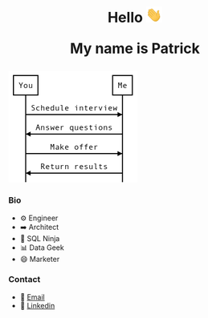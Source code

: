 <h1 align="center">
Hello <img src="images/waving-hand.gif" width="32px">

My name is Patrick
</h1>

<img title="Sequence Diagram" alt="Sequence Diagram" src="images/sequence-diagram-v2.png">

### Bio
* :gear: Engineer
* :arrow_right: Architect
* :martial_arts_uniform: SQL Ninja
* :bar_chart: Data Geek
* :smile: Marketer

### Contact
* :email: [Email](mailto:pbierkortte+u1dw9xe28@protonmail.com)
* :link: [Linkedin](https://www.linkedin.com/in/pbierkortte)

<img src="https://us-central1-trackgit-analytics.cloudfunctions.net/token/ping/kvznbkuddqzzm08c88ak" width="1" height="1"/>
